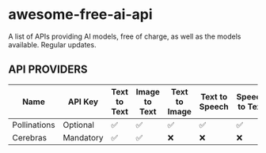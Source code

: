 # awesome-free-ai-api
A list of APIs providing AI models, free of charge, as well as the models available. Regular updates.

## API PROVIDERS

|Name|API Key|Text to Text|Image to Text|Text to Image|Text to Speech|Speech to Text|
|---|---|---|---|---|---|---|
|Pollinations|Optional|✅|✅|✅|✅|✅|
|Cerebras|Mandatory|✅|✅|❌|❌|❌|
